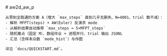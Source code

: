 \
    # aw2d_aw_p

    从零到全跑通的方案 A（增大 `max_steps` 直到几乎无删失、N=4001、trial 数不减）：
    - 解析 MFPT(steps) + AW(Euler) 反演求 mode
    - 从解析结果自动推荐 `max_steps ≈ 5×MFPT_steps`
    - 随机撒点（固定 M）、数组作业 + 进程并行、trial 输出 JSONL
    - 汇总（含样本众数 `mode_hist`）与作图

    详见 `docs/QUICKSTART.md`。

